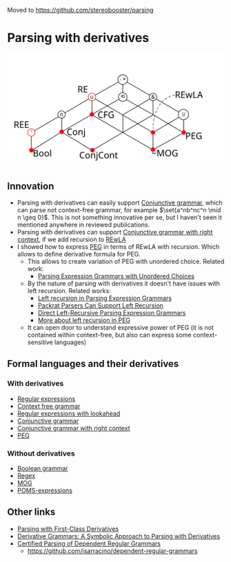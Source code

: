 Moved to https://github.com/stereobooster/parsing

# Parsing with derivatives

[![](docs/Operations%20concept%20map.svg)](docs/Operations%20concept%20map.md)

## Innovation

- Parsing with derivatives can easily support [Conjunctive grammar](docs/Conjunctive%20grammar.md), which can parse not context-free grammar, for example $\set{a^nb^nc^n \mid  n \geq 0}$. This is not something innovative per se, but I haven't seen it mentioned anywhere in reviewed publications.
- Parsing with derivatives can support [Conjunctive grammar with right context](docs/Conjunctive%20grammar%20with%20right%20context.md), if we add recursion to [REwLA](docs/Regular%20expressions%20with%20lookahead.md)
- I showed how to express [PEG](docs/PEG.md) in terms of REwLA with recursion. Which allows to define derivative formula for PEG.
  - This allows to create variation of PEG with unordered choice. Related work:
    - [Parsing Expression Grammars with Unordered Choices](https://www.jstage.jst.go.jp/article/ipsjjip/25/0/25_975/_pdf)
  - By the nature of parsing with derivatives it doesn't have issues with left recursion. Related works:
    - [Left recursion in Parsing Expression Grammars](https://www.sciencedirect.com/science/article/pii/S0167642314000288)
    - [Packrat Parsers Can Support Left Recursion](https://web.cs.ucla.edu/~todd/research/pepm08.pdf)
    - [Direct Left-Recursive Parsing Expression Grammars](https://tratt.net/laurie/research/pubs/html/tratt__direct_left_recursive_parsing_expression_grammars/)
    - [More about left recursion in PEG](https://ceur-ws.org/Vol-2240/paper9.pdf)
  - It can open door to understand expressive power of PEG (it is not contained within context-free, but also can express some context-sensitive languages)

## Formal languages and their derivatives

### With derivatives

- [Regular expressions](docs/Regular%20expressions.md)
- [Context free grammar](docs/Context%20free%20grammar.md)
- [Regular expressions with lookahead](docs/Regular%20expressions%20with%20lookahead.md)
- [Conjunctive grammar](docs/Conjunctive%20grammar.md)
- [Conjunctive grammar with right context](docs/Conjunctive%20grammar%20with%20right%20context.md)
- [PEG](docs/PEG.md)

### Without derivatives

- [Boolean grammar](docs/Boolean%20grammar.md)
- [Regex](docs/Regex.md)
- [MOG](docs/MOG.md)
- [POMS-expressions](docs/POMS.md)

## Other links

- [Parsing with First-Class Derivatives](https://raw.githubusercontent.com/b-studios/fcd/master/paper.pdf)
- [Derivative Grammars: A Symbolic Approach to Parsing with Derivatives](https://dl.acm.org/doi/pdf/10.1145/3360553)
- [Certified Parsing of Dependent Regular Grammars](https://goto.ucsd.edu/~john/files/depgrammars.pdf)
  - https://github.com/jsarracino/dependent-regular-grammars
